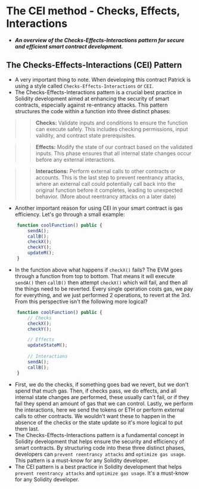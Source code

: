 # The CEI method - Checks, Effects, Interactions
- ***An overview of the Checks-Effects-Interactions pattern for secure and efficient smart contract development.***

## The Checks-Effects-Interactions (CEI) Pattern
- A very important thing to note. When developing this contract Patrick is using a style called `Checks-Effects-Interactions` or `CEI`.
- The Checks-Effects-Interactions pattern is a crucial best practice in Solidity development aimed at enhancing the security of smart contracts, especially against re-entrancy attacks. This pattern structures the code within a function into three distinct phases:

>> **Checks:** Validate inputs and conditions to ensure the function can execute safely. This includes checking permissions, input validity, and contract state prerequisites.

>> **Effects:** Modify the state of our contract based on the validated inputs. This phase ensures that all internal state changes occur before any external interactions.

>> **Interactions:** Perform external calls to other contracts or accounts. This is the last step to prevent reentrancy attacks, where an external call could potentially call back into the original function before it completes, leading to unexpected behavior. (More about reentrancy attacks on a later date)

- Another important reason for using CEI in your smart contract is gas efficiency. Let's go through a small example:

```javascript
    function coolFunction() public {
        sendA();
        callB();
        checkX();
        checkY();
        updateM();
    }
```

- In the function above what happens if `checkX()` fails? The EVM goes through a function from top to bottom. That means it will execute `sendA()` then `callB()` then attempt `checkX()` which will fail, and then all the things need to be reverted. Every single operation costs gas, we pay for everything, and we just performed 2 operations, to revert at the 3rd. From this perspective isn't the following more logical?

```javascript
    function coolFunction() public {
        // Checks
        checkX();
        checkY();

        // Effects
        updateStateM();
        
        // Interactions
        sendA();
        callB();     
    }
```

- First, we do the checks, if something goes bad we revert, but we don't spend that much gas. Then, if checks pass, we do effects, and all internal state changes are performed, these usually can't fail, or if they fail they spend an amount of gas that we can control. Lastly, we perform the interactions, here we send the tokens or ETH or perform external calls to other contracts. We wouldn't want these to happen in the absence of the checks or the state update so it's more logical to put them last.
- The Checks-Effects-Interactions pattern is a fundamental concept in Solidity development that helps ensure  the security and efficiency of smart contracts. By structuring code into these three distinct phases, developers can  `prevent reentrancy attacks` and `optimize gas usage`. This pattern is a must-know for any Solidity  developer.
- The CEI pattern is a best practice in Solidity development that helps `prevent reentrancy attacks` and `optimize gas usage`. It's a must-know for any Solidity developer.
